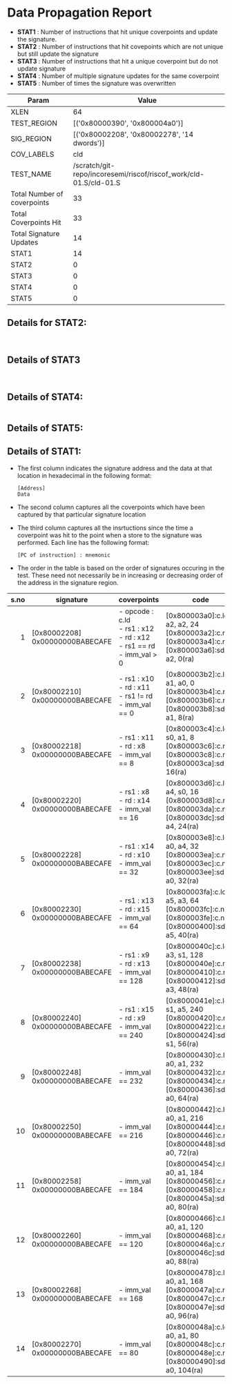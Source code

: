 
# Data Propagation Report

- **STAT1** : Number of instructions that hit unique coverpoints and update the signature.
- **STAT2** : Number of instructions that hit covepoints which are not unique but still update the signature
- **STAT3** : Number of instructions that hit a unique coverpoint but do not update signature
- **STAT4** : Number of multiple signature updates for the same coverpoint
- **STAT5** : Number of times the signature was overwritten

| Param                     | Value    |
|---------------------------|----------|
| XLEN                      | 64      |
| TEST_REGION               | [('0x80000390', '0x800004a0')]      |
| SIG_REGION                | [('0x80002208', '0x80002278', '14 dwords')]      |
| COV_LABELS                | cld      |
| TEST_NAME                 | /scratch/git-repo/incoresemi/riscof/riscof_work/cld-01.S/cld-01.S    |
| Total Number of coverpoints| 33     |
| Total Coverpoints Hit     | 33      |
| Total Signature Updates   | 14      |
| STAT1                     | 14      |
| STAT2                     | 0      |
| STAT3                     | 0     |
| STAT4                     | 0     |
| STAT5                     | 0     |

## Details for STAT2:

```


```

## Details of STAT3

```


```

## Details of STAT4:

```

```

## Details of STAT5:



## Details of STAT1:

- The first column indicates the signature address and the data at that location in hexadecimal in the following format: 
  ```
  [Address]
  Data
  ```

- The second column captures all the coverpoints which have been captured by that particular signature location

- The third column captures all the insrtuctions since the time a coverpoint was
  hit to the point when a store to the signature was performed. Each line has
  the following format:
  ```
  [PC of instruction] : mnemonic
  ```
- The order in the table is based on the order of signatures occuring in the
  test. These need not necessarily be in increasing or decreasing order of the
  address in the signature region.

|s.no|            signature             |                                     coverpoints                                     |                                                     code                                                      |
|---:|----------------------------------|-------------------------------------------------------------------------------------|---------------------------------------------------------------------------------------------------------------|
|   1|[0x80002208]<br>0x00000000BABECAFE|- opcode : c.ld<br> - rs1 : x12<br> - rd : x12<br> - rs1 == rd<br> - imm_val > 0<br> |[0x800003a0]:c.ld a2, a2, 24<br> [0x800003a2]:c.nop<br> [0x800003a4]:c.nop<br> [0x800003a6]:sd a2, 0(ra)<br>   |
|   2|[0x80002210]<br>0x00000000BABECAFE|- rs1 : x10<br> - rd : x11<br> - rs1 != rd<br> - imm_val == 0<br>                    |[0x800003b2]:c.ld a1, a0, 0<br> [0x800003b4]:c.nop<br> [0x800003b6]:c.nop<br> [0x800003b8]:sd a1, 8(ra)<br>    |
|   3|[0x80002218]<br>0x00000000BABECAFE|- rs1 : x11<br> - rd : x8<br> - imm_val == 8<br>                                     |[0x800003c4]:c.ld s0, a1, 8<br> [0x800003c6]:c.nop<br> [0x800003c8]:c.nop<br> [0x800003ca]:sd fp, 16(ra)<br>   |
|   4|[0x80002220]<br>0x00000000BABECAFE|- rs1 : x8<br> - rd : x14<br> - imm_val == 16<br>                                    |[0x800003d6]:c.ld a4, s0, 16<br> [0x800003d8]:c.nop<br> [0x800003da]:c.nop<br> [0x800003dc]:sd a4, 24(ra)<br>  |
|   5|[0x80002228]<br>0x00000000BABECAFE|- rs1 : x14<br> - rd : x10<br> - imm_val == 32<br>                                   |[0x800003e8]:c.ld a0, a4, 32<br> [0x800003ea]:c.nop<br> [0x800003ec]:c.nop<br> [0x800003ee]:sd a0, 32(ra)<br>  |
|   6|[0x80002230]<br>0x00000000BABECAFE|- rs1 : x13<br> - rd : x15<br> - imm_val == 64<br>                                   |[0x800003fa]:c.ld a5, a3, 64<br> [0x800003fc]:c.nop<br> [0x800003fe]:c.nop<br> [0x80000400]:sd a5, 40(ra)<br>  |
|   7|[0x80002238]<br>0x00000000BABECAFE|- rs1 : x9<br> - rd : x13<br> - imm_val == 128<br>                                   |[0x8000040c]:c.ld a3, s1, 128<br> [0x8000040e]:c.nop<br> [0x80000410]:c.nop<br> [0x80000412]:sd a3, 48(ra)<br> |
|   8|[0x80002240]<br>0x00000000BABECAFE|- rs1 : x15<br> - rd : x9<br> - imm_val == 240<br>                                   |[0x8000041e]:c.ld s1, a5, 240<br> [0x80000420]:c.nop<br> [0x80000422]:c.nop<br> [0x80000424]:sd s1, 56(ra)<br> |
|   9|[0x80002248]<br>0x00000000BABECAFE|- imm_val == 232<br>                                                                 |[0x80000430]:c.ld a0, a1, 232<br> [0x80000432]:c.nop<br> [0x80000434]:c.nop<br> [0x80000436]:sd a0, 64(ra)<br> |
|  10|[0x80002250]<br>0x00000000BABECAFE|- imm_val == 216<br>                                                                 |[0x80000442]:c.ld a0, a1, 216<br> [0x80000444]:c.nop<br> [0x80000446]:c.nop<br> [0x80000448]:sd a0, 72(ra)<br> |
|  11|[0x80002258]<br>0x00000000BABECAFE|- imm_val == 184<br>                                                                 |[0x80000454]:c.ld a0, a1, 184<br> [0x80000456]:c.nop<br> [0x80000458]:c.nop<br> [0x8000045a]:sd a0, 80(ra)<br> |
|  12|[0x80002260]<br>0x00000000BABECAFE|- imm_val == 120<br>                                                                 |[0x80000466]:c.ld a0, a1, 120<br> [0x80000468]:c.nop<br> [0x8000046a]:c.nop<br> [0x8000046c]:sd a0, 88(ra)<br> |
|  13|[0x80002268]<br>0x00000000BABECAFE|- imm_val == 168<br>                                                                 |[0x80000478]:c.ld a0, a1, 168<br> [0x8000047a]:c.nop<br> [0x8000047c]:c.nop<br> [0x8000047e]:sd a0, 96(ra)<br> |
|  14|[0x80002270]<br>0x00000000BABECAFE|- imm_val == 80<br>                                                                  |[0x8000048a]:c.ld a0, a1, 80<br> [0x8000048c]:c.nop<br> [0x8000048e]:c.nop<br> [0x80000490]:sd a0, 104(ra)<br> |

